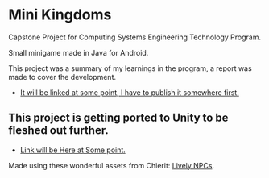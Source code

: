 # Mini Kingdoms
Capstone Project for Computing Systems Engineering Technology Program.

Small minigame made in Java for Android.

This project was a summary of my learnings in the program, a report was made to cover the development. 
- [It will be linked at some point, I have to publish it somewhere first.](https://www.example.com)

## This project is getting ported to Unity to be fleshed out further.
- [Link will be Here at Some point.](https://babelia.libraryofbabel.info/slideshow.html)


Made using these wonderful assets from Chierit: [Lively NPCs](https://chierit.itch.io/lively-npcs).

